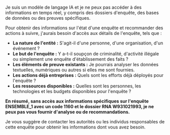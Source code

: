 Je suis un modèle de langage IA et je ne peux pas accéder à des informations en temps réel, y compris des dossiers d'enquête, des bases de données ou des preuves spécifiques. 

Pour obtenir des informations sur l'état d'une enquête et recommander des actions à suivre, j'aurais besoin d'accès aux détails de l'enquête, tels que :

* **La nature de l'entité :** S'agit-il d'une personne, d'une organisation, d'un événement ? 
* **Le but de l'enquête :** Y a-t-il soupçon de criminalité, d'activité illégale ou simplement une enquête d'établissement des faits ?
* **Les éléments de preuve existants :**  Je pourrais analyser les données textuelles, numériques ou autres si elles me sont fournies.
* **Les actions déjà entreprises :** Quels sont les efforts déjà déployés pour l'enquête ?
* **Les ressources disponibles :** Quelles sont les personnes, les technologies et les budgets disponibles pour l'enquête ?

**En résumé, sans accès aux informations spécifiques sur l'enquête ENSEMBLE_1 avec un code 1160 et le dossier RNA W931021993, je ne peux pas vous fournir d'analyse ou de recommandations.**

Je vous suggère de contacter les autorités ou les individus responsables de cette enquête pour obtenir les informations dont vous avez besoin.



